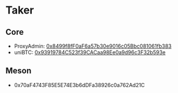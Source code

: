 # Taker
## Core
- ProxyAdmin: [0x8499f8fF0aF6a57b30e9016c05Bbc081061fb383](https://explorer.taker.xyz/address/0x8499f8fF0aF6a57b30e9016c05Bbc081061fb383)
- uniBTC: [0x93919784C523f39CACaa98Ee0a9d96c3F32b593e](https://explorer.taker.xyz/address/0x93919784C523f39CACaa98Ee0a9d96c3F32b593e)

## Meson
- 0x70aF4743F85E5E74E3b6dDFa38926c0a762Ad21C
